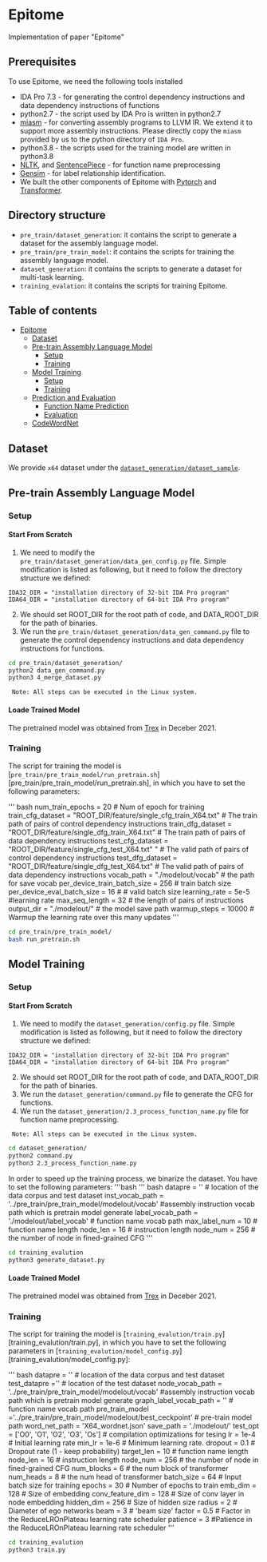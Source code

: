 # Epitome
Implementation of paper "Epitome"


## Prerequisites
To use Epitome, we need the following tools installed
- IDA Pro 7.3 - for generating the control dependency instructions and data dependency instructions of functions
- python2.7 - the script used by IDA Pro is written in python2.7
- [miasm](https://github.com/cea-sec/miasm) - for converting assembly programs to LLVM IR. We extend it to support more assembly instructions. Please directly copy the `miasm` provided by us to the python directory of `IDA Pro`.
- python3.8 - the scripts used for the training model are written in python3.8
- [NLTK](https://www.nltk.org/), and [SentencePiece](https://github.com/google/sentencepiece)  - for function name preprocessing
- [Gensim](https://radimrehurek.com/gensim/models/word2vec.html) - for label relationship identification.
- We built the other components of Epitome with [Pytorch](https://pytorch.org/) and [Transformer](https://huggingface.co/docs/transformers/v4.18.0/en/index).

## Directory structure
- `pre_train/dataset_generation`: it contains the script to generate a dataset for the assembly language model.
- `pre_train/pre_train_model`: it contains the scripts for training the assembly language model.
- `dataset_generation`:  it contains the scripts to generate a dataset for multi-task learning.
- `training_evalation`: it contains the scripts for training Epitome.

## Table of contents

- [Epitome](#epitome)
  - [Dataset](#dataset)
  - [Pre-train Assembly Language Model](#pre-train-assembly-language-model)
    - [Setup](#setup)
    - [Training](#training)
  - [Model Training](#model-training)
    - [Setup](#setup)
    - [Training](#training)
  - [Prediction and Evaluation](#prediction-and-evaluation)
    - [Function Name Prediction](#function-name-prediction)
    - [Evaluation](#evaluation)
  - [CodeWordNet](#codewordnet)

## Dataset

We provide `x64` dataset under the [`dataset_generation/dataset_sample`](dataset_generation/dataset_sample).



## Pre-train Assembly Language Model
### Setup
#### Start From Scratch
1. We need to modify the `pre_train/dataset_generation/data_gen_config.py` file. Simple modification is listed as following, but it need to follow the directory structure we defined:
```
IDA32_DIR = "installation directory of 32-bit IDA Pro program"
IDA64_DIR = "installation directory of 64-bit IDA Pro program"
```
2. We should set ROOT_DIR for the root path of code, and DATA_ROOT_DIR for the path of binaries.
3. We run the `pre_train/dataset_generation/data_gen_command.py` file to generate the control dependency instructions and data dependency instructions for functions.

```bash
cd pre_train/dataset_generation/
python2 data_gen_command.py
python3 4_merge_dataset.py
```

   
` Note: All steps can be executed in the Linux system.`

#### Loade Trained Model
The pretrained model was obtained from [Trex](https://arxiv.org/abs/2012.08680) in Deceber 2021.

### Training
The script for training the model is [`pre_train/pre_train_model/run_pretrain.sh`][pre_train/pre_train_model/run_pretrain.sh], in which you have to set the following parameters:

''' bash
num_train_epochs = 20  # Num of epoch for training 
train_cfg_dataset  = "ROOT_DIR/feature/single_cfg_train_X64.txt"  # The train path of pairs of control dependency instructions
train_dfg_dataset  = "ROOT_DIR/feature/single_dfg_train_X64.txt"  # The train path of pairs of data dependency instructions
test_cfg_dataset  = "ROOT_DIR/feature/single_cfg_test_X64.txt" " # The valid path of pairs of control dependency instructions
test_dfg_dataset = "ROOT_DIR/feature/single_dfg_test_X64.txt"     # The valid path of pairs of data dependency instructions
vocab_path = "./modelout/vocab"  # the path for save vocab
per_device_train_batch_size = 256  # train batch size
per_device_eval_batch_size = 16  # # valid batch size
learning_rate = 5e-5  #learning rate
max_seq_length  = 32  # the length of pairs of instructions    
output_dir  = "./modelout/"  # the model save path
warmup_steps = 10000 # Warmup the learning rate over this many updates
'''

```bash
cd pre_train/pre_train_model/
bash run_pretrain.sh
```

## Model Training

### Setup

#### Start From Scratch
1. We need to modify the `dataset_generation/config.py` file. Simple modification is listed as following, but it need to follow the directory structure we defined:
```
IDA32_DIR = "installation directory of 32-bit IDA Pro program"
IDA64_DIR = "installation directory of 64-bit IDA Pro program"
```
2. We should set ROOT_DIR for the root path of code, and DATA_ROOT_DIR for the path of binaries.
3. We run the `dataset_generation/command.py` file to generate the CFG for functions.
4. We run the `dataset_generation/2.3_process_function_name.py` file for function name preprocessing.
   
` Note: All steps can be executed in the Linux system.`

```bash
cd dataset_generation/
python2 command.py
python3 2.3_process_function_name.py
```

In order to speed up the training process, we  binarize the dataset. You have to set the following parameters:
'''bash
''' bash
  datapre = '' # location of the data corpus and test dataset
  inst_vocab_path  = '../pre_train/pre_train_model/modelout/vocab' #assembly instruction vocab path which is pretrain model generate
  label_vocab_path = './modelout/label_vocab'  # function name vocab path
  max_label_num = 10 # function name length
  node_len = 16  # instruction length
  node_num = 256  # the number of node in fined-grained CFG
'''


```bash
cd training_evalution
python3 generate_dataset.py
```


#### Loade Trained Model
The pretrained model was obtained from [Trex](https://arxiv.org/abs/2012.08680) in Deceber 2021.

### Training


The script for training the model is [`training_evalution/train.py`][training_evalution/train.py], in which you have to set the following parameters in [`training_evalution/model_config.py`][training_evalution/model_config.py]:

''' bash
  datapre = '' # location of the data corpus and test dataset
  test_datapre =''  # location of the test dataset
  node_vocab_path  = '../pre_train/pre_train_model/modelout/vocab' #assembly instruction vocab path which is pretrain model generate
  graph_label_vocab_path = ''  # function name vocab path
  pre_train_model ='../pre_train/pre_train_model/modelout/best_ceckpoint' # pre-train model path
  word_net_path = 'X64_wordnet.json' 
  save_path = './modelout/'
  test_opt = ['O0', 'O1', 'O2', 'O3', 'Os'] # compilation optimizations for tesing 
  lr = 1e-4  # Initial learning rate
  min_lr = 1e-6 # Minimum learning rate.
  dropout = 0.1  # Dropout rate (1 - keep probability)
  target_len = 10 # function name length
  node_len = 16  # instruction length
  node_num = 256  # the number of node in fined-grained CFG
  num_blocks = 6 # the num block of transformer
  num_heads = 8 # the num head of transformer
  batch_size = 64  # Input batch size for training
  epochs = 30 #  Number of epochs to train
  emb_dim = 128  # Size of embedding
  conv_feature_dim = 128 # Size of conv layer in node embedding
  hidden_dim = 256 # Size of hidden size
  radius = 2  # Diameter of ego networks
  beam = 3 # 'beam size'
  factor = 0.5 # Factor in the ReduceLROnPlateau learning rate scheduler
  patience = 3 #Patience in the ReduceLROnPlateau learning rate scheduler
'''
```bash
cd training_evalution
python3 train.py
```


  


